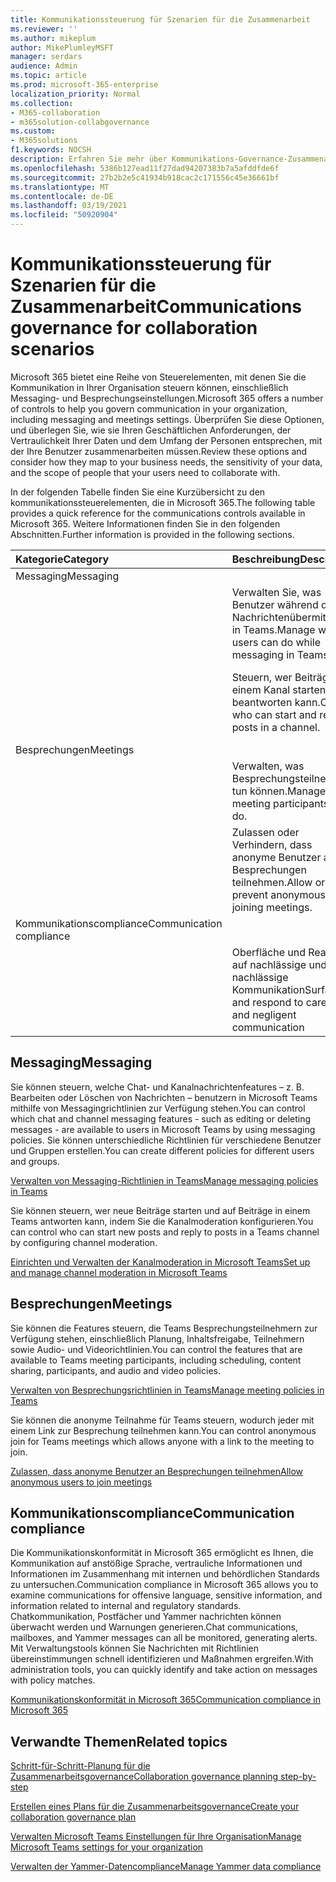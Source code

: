 ```yaml
---
title: Kommunikationssteuerung für Szenarien für die Zusammenarbeit
ms.reviewer: ''
ms.author: mikeplum
author: MikePlumleyMSFT
manager: serdars
audience: Admin
ms.topic: article
ms.prod: microsoft-365-enterprise
localization_priority: Normal
ms.collection:
- M365-collaboration
- m365solution-collabgovernance
ms.custom:
- M365solutions
f1.keywords: NOCSH
description: Erfahren Sie mehr über Kommunikations-Governance-Zusammenarbeitsszenarien.
ms.openlocfilehash: 5386b127ead11f27dad94207383b7a5afddfde6f
ms.sourcegitcommit: 27b2b2e5c41934b918cac2c171556c45e36661bf
ms.translationtype: MT
ms.contentlocale: de-DE
ms.lasthandoff: 03/19/2021
ms.locfileid: "50920904"
---
```

# <a name="communications-governance-for-collaboration-scenarios"></a><span data-ttu-id="9ebdd-103">Kommunikationssteuerung für Szenarien für die Zusammenarbeit</span><span class="sxs-lookup"><span data-stu-id="9ebdd-103">Communications governance for collaboration scenarios</span></span>

<span data-ttu-id="9ebdd-104">Microsoft 365 bietet eine Reihe von Steuerelementen, mit denen Sie die Kommunikation in Ihrer Organisation steuern können, einschließlich Messaging- und Besprechungseinstellungen.</span><span class="sxs-lookup"><span data-stu-id="9ebdd-104">Microsoft 365 offers a number of controls to help you govern communication in your organization, including messaging and meetings settings.</span></span> <span data-ttu-id="9ebdd-105">Überprüfen Sie diese Optionen, und überlegen Sie, wie sie Ihren Geschäftlichen Anforderungen, der Vertraulichkeit Ihrer Daten und dem Umfang der Personen entsprechen, mit der Ihre Benutzer zusammenarbeiten müssen.</span><span class="sxs-lookup"><span data-stu-id="9ebdd-105">Review these options and consider how they map to your business needs, the sensitivity of your data, and the scope of people that your users need to collaborate with.</span></span>

<span data-ttu-id="9ebdd-106">In der folgenden Tabelle finden Sie eine Kurzübersicht zu den kommunikationssteuerelementen, die in Microsoft 365.</span><span class="sxs-lookup"><span data-stu-id="9ebdd-106">The following table provides a quick reference for the communications controls available in Microsoft 365.</span></span> <span data-ttu-id="9ebdd-107">Weitere Informationen finden Sie in den folgenden Abschnitten.</span><span class="sxs-lookup"><span data-stu-id="9ebdd-107">Further information is provided in the following sections.</span></span>

|<span data-ttu-id="9ebdd-108">Kategorie</span><span class="sxs-lookup"><span data-stu-id="9ebdd-108">Category</span></span>|<span data-ttu-id="9ebdd-109">Beschreibung</span><span class="sxs-lookup"><span data-stu-id="9ebdd-109">Description</span></span>|<span data-ttu-id="9ebdd-110">Referenz</span><span class="sxs-lookup"><span data-stu-id="9ebdd-110">Reference</span></span>|
|:-------|:----------|:--------|
|<span data-ttu-id="9ebdd-111">Messaging</span><span class="sxs-lookup"><span data-stu-id="9ebdd-111">Messaging</span></span>|||
||<span data-ttu-id="9ebdd-112">Verwalten Sie, was Benutzer während der Nachrichtenübermittlung in Teams.</span><span class="sxs-lookup"><span data-stu-id="9ebdd-112">Manage what users can do while messaging in Teams.</span></span>|[<span data-ttu-id="9ebdd-113">Verwalten von Messaging-Richtlinien in Teams</span><span class="sxs-lookup"><span data-stu-id="9ebdd-113">Manage messaging policies in Teams</span></span>](/microsoftteams/messaging-policies-in-teams)|
||<span data-ttu-id="9ebdd-114">Steuern, wer Beiträge in einem Kanal starten und beantworten kann.</span><span class="sxs-lookup"><span data-stu-id="9ebdd-114">Control who can start and reply to posts in a channel.</span></span>|[<span data-ttu-id="9ebdd-115">Einrichten und Verwalten der Kanalmoderation in Microsoft Teams</span><span class="sxs-lookup"><span data-stu-id="9ebdd-115">Set up and manage channel moderation in Microsoft Teams</span></span>](/microsoftteams/manage-channel-moderation-in-teams)|
|<span data-ttu-id="9ebdd-116">Besprechungen</span><span class="sxs-lookup"><span data-stu-id="9ebdd-116">Meetings</span></span>|||
||<span data-ttu-id="9ebdd-117">Verwalten, was Besprechungsteilnehmer tun können.</span><span class="sxs-lookup"><span data-stu-id="9ebdd-117">Manage what meeting participants can do.</span></span>|[<span data-ttu-id="9ebdd-118">Verwalten von Besprechungsrichtlinien in Teams</span><span class="sxs-lookup"><span data-stu-id="9ebdd-118">Manage meeting policies in Teams</span></span>](/microsoftteams/meeting-policies-in-teams)|
||<span data-ttu-id="9ebdd-119">Zulassen oder Verhindern, dass anonyme Benutzer an Besprechungen teilnehmen.</span><span class="sxs-lookup"><span data-stu-id="9ebdd-119">Allow or prevent anonymous users joining meetings.</span></span>|[<span data-ttu-id="9ebdd-120">Zulassen, dass anonyme Benutzer an Besprechungen teilnehmen</span><span class="sxs-lookup"><span data-stu-id="9ebdd-120">Allow anonymous users to join meetings</span></span>](/microsoftteams/meeting-settings-in-teams#allow-anonymous-users-to-join-meetings)|
|<span data-ttu-id="9ebdd-121">Kommunikationscompliance</span><span class="sxs-lookup"><span data-stu-id="9ebdd-121">Communication compliance</span></span>|||
||<span data-ttu-id="9ebdd-122">Oberfläche und Reaktion auf nachlässige und nachlässige Kommunikation</span><span class="sxs-lookup"><span data-stu-id="9ebdd-122">Surface and respond to careless and negligent communication</span></span>|[<span data-ttu-id="9ebdd-123">Kommunikationskonformität in Microsoft 365</span><span class="sxs-lookup"><span data-stu-id="9ebdd-123">Communication compliance in Microsoft 365</span></span>](../compliance/communication-compliance.md)|

## <a name="messaging"></a><span data-ttu-id="9ebdd-124">Messaging</span><span class="sxs-lookup"><span data-stu-id="9ebdd-124">Messaging</span></span>

<span data-ttu-id="9ebdd-125">Sie können steuern, welche Chat- und Kanalnachrichtenfeatures – z. B. Bearbeiten oder Löschen von Nachrichten – benutzern in Microsoft Teams mithilfe von Messagingrichtlinien zur Verfügung stehen.</span><span class="sxs-lookup"><span data-stu-id="9ebdd-125">You can control which chat and channel messaging features - such as editing or deleting messages - are available to users in Microsoft Teams by using messaging policies.</span></span> <span data-ttu-id="9ebdd-126">Sie können unterschiedliche Richtlinien für verschiedene Benutzer und Gruppen erstellen.</span><span class="sxs-lookup"><span data-stu-id="9ebdd-126">You can create different policies for different users and groups.</span></span>

[<span data-ttu-id="9ebdd-127">Verwalten von Messaging-Richtlinien in Teams</span><span class="sxs-lookup"><span data-stu-id="9ebdd-127">Manage messaging policies in Teams</span></span>](/microsoftteams/messaging-policies-in-teams)

<span data-ttu-id="9ebdd-128">Sie können steuern, wer neue Beiträge starten und auf Beiträge in einem Teams antworten kann, indem Sie die Kanalmoderation konfigurieren.</span><span class="sxs-lookup"><span data-stu-id="9ebdd-128">You can control who can start new posts and reply to posts in a Teams channel by configuring channel moderation.</span></span>

[<span data-ttu-id="9ebdd-129">Einrichten und Verwalten der Kanalmoderation in Microsoft Teams</span><span class="sxs-lookup"><span data-stu-id="9ebdd-129">Set up and manage channel moderation in Microsoft Teams</span></span>](/microsoftteams/manage-channel-moderation-in-teams)

## <a name="meetings"></a><span data-ttu-id="9ebdd-130">Besprechungen</span><span class="sxs-lookup"><span data-stu-id="9ebdd-130">Meetings</span></span>

<span data-ttu-id="9ebdd-131">Sie können die Features steuern, die Teams Besprechungsteilnehmern zur Verfügung stehen, einschließlich Planung, Inhaltsfreigabe, Teilnehmern sowie Audio- und Videorichtlinien.</span><span class="sxs-lookup"><span data-stu-id="9ebdd-131">You can control the features that are available to Teams meeting participants, including scheduling, content sharing, participants, and audio and video policies.</span></span>

[<span data-ttu-id="9ebdd-132">Verwalten von Besprechungsrichtlinien in Teams</span><span class="sxs-lookup"><span data-stu-id="9ebdd-132">Manage meeting policies in Teams</span></span>](/microsoftteams/meeting-policies-in-teams)

<span data-ttu-id="9ebdd-133">Sie können die anonyme Teilnahme für Teams steuern, wodurch jeder mit einem Link zur Besprechung teilnehmen kann.</span><span class="sxs-lookup"><span data-stu-id="9ebdd-133">You can control anonymous join for Teams meetings which allows anyone with a link to the meeting to join.</span></span>

[<span data-ttu-id="9ebdd-134">Zulassen, dass anonyme Benutzer an Besprechungen teilnehmen</span><span class="sxs-lookup"><span data-stu-id="9ebdd-134">Allow anonymous users to join meetings</span></span>](/microsoftteams/meeting-settings-in-teams#allow-anonymous-users-to-join-meetings)


## <a name="communication-compliance"></a><span data-ttu-id="9ebdd-135">Kommunikationscompliance</span><span class="sxs-lookup"><span data-stu-id="9ebdd-135">Communication compliance</span></span>

<span data-ttu-id="9ebdd-136">Die Kommunikationskonformität in Microsoft 365 ermöglicht es Ihnen, die Kommunikation auf anstößige Sprache, vertrauliche Informationen und Informationen im Zusammenhang mit internen und behördlichen Standards zu untersuchen.</span><span class="sxs-lookup"><span data-stu-id="9ebdd-136">Communication compliance in Microsoft 365 allows you to examine communications for offensive language, sensitive information, and information related to internal and regulatory standards.</span></span> <span data-ttu-id="9ebdd-137">Chatkommunikation, Postfächer und Yammer nachrichten können überwacht werden und Warnungen generieren.</span><span class="sxs-lookup"><span data-stu-id="9ebdd-137">Chat communications, mailboxes, and Yammer messages can all be monitored, generating alerts.</span></span> <span data-ttu-id="9ebdd-138">Mit Verwaltungstools können Sie Nachrichten mit Richtlinien übereinstimmungen schnell identifizieren und Maßnahmen ergreifen.</span><span class="sxs-lookup"><span data-stu-id="9ebdd-138">With administration tools, you can quickly identify and take action on messages with policy matches.</span></span>

[<span data-ttu-id="9ebdd-139">Kommunikationskonformität in Microsoft 365</span><span class="sxs-lookup"><span data-stu-id="9ebdd-139">Communication compliance in Microsoft 365</span></span>](../compliance/communication-compliance.md)

## <a name="related-topics"></a><span data-ttu-id="9ebdd-140">Verwandte Themen</span><span class="sxs-lookup"><span data-stu-id="9ebdd-140">Related topics</span></span>

[<span data-ttu-id="9ebdd-141">Schritt-für-Schritt-Planung für die Zusammenarbeitsgovernance</span><span class="sxs-lookup"><span data-stu-id="9ebdd-141">Collaboration governance planning step-by-step</span></span>](collaboration-governance-overview.md#collaboration-governance-planning-step-by-step)

[<span data-ttu-id="9ebdd-142">Erstellen eines Plans für die Zusammenarbeitsgovernance</span><span class="sxs-lookup"><span data-stu-id="9ebdd-142">Create your collaboration governance plan</span></span>](collaboration-governance-first.md)

[<span data-ttu-id="9ebdd-143">Verwalten Microsoft Teams Einstellungen für Ihre Organisation</span><span class="sxs-lookup"><span data-stu-id="9ebdd-143">Manage Microsoft Teams settings for your organization</span></span>](/microsoftteams/enable-features-office-365)

[<span data-ttu-id="9ebdd-144">Verwalten der Yammer-Datencompliance</span><span class="sxs-lookup"><span data-stu-id="9ebdd-144">Manage Yammer data compliance</span></span>](/yammer/manage-security-and-compliance/manage-data-compliance)